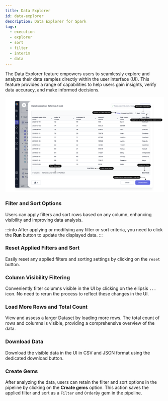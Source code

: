 ```yaml
---
title: Data Explorer
id: data-explorer
description: Data Explorer for Spark
tags:
  - execution
  - explorer
  - sort
  - filter
  - interim
  - data
---
```


The Data Explorer feature empowers users to seamlessly explore and analyze their data samples directly within the user interface (UI). This feature provides a range of capabilities to help users gain insights, verify data accuracy, and make informed decisions.

![Data_explorer](img/Data_Explorer.png)

### Filter and Sort Options

Users can apply filters and sort rows based on any column, enhancing visibility and improving data analysis.

:::info
After applying or modifying any filter or sort criteria, you need to click the **Run** button to update the displayed data.
:::

### Reset Applied Filters and Sort

Easily reset any applied filters and sorting settings by clicking on the `reset` button.

### Column Visibility Filtering

Conveniently filter columns visible in the UI by clicking on the ellipsis `...` icon. No need to rerun the process to reflect these changes in the UI.

### Load More Rows and Total Count

View and assess a larger Dataset by loading more rows. The total count of rows and columns is visible, providing a comprehensive overview of the data.

### Download Data

Download the visible data in the UI in CSV and JSON format using the dedicated download button.

### Create Gems

After analyzing the data, users can retain the filter and sort options in the pipeline by clicking on the **Create gems** option. This action saves the applied filter and sort as a `Filter` and `OrderBy` gem in the pipeline.
